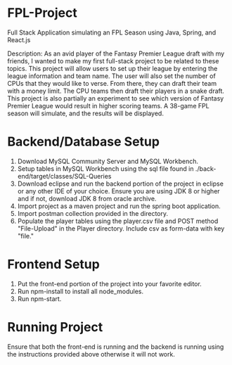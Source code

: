# FPL-Project
Full Stack Application simulating an FPL Season using Java, Spring, and React.js

Description: As an avid player of the Fantasy Premier League draft with my friends, I wanted to make my first full-stack project to be related to these topics. This project will allow users to set up their league by entering the league information and team name. The user will also set the number of CPUs that they would like to verse. From there, they can draft their team with a money limit. The CPU teams then draft their players in a snake draft. This project is also partially an experiment to see which version of Fantasy Premier League would result in higher scoring teams. A 38-game FPL season will simulate, and the results will be displayed.

# Backend/Database Setup

1. Download MySQL Community Server and MySQL Workbench.
2. Setup tables in MySQL Workbench using the sql file found in ./back-end/target/classes/SQL-Queries
3. Download eclipse and run the backend portion of the project in eclipse or any other IDE of your choice. Ensure you are using JDK 8 or higher and if not, download JDK 8 from oracle archive.
4. Import project as a maven project and run the spring boot application.
5. Import postman collection provided in the directory.
6. Populate the player tables using the player.csv file and POST method "File-Upload" in the Player directory. Include csv as form-data with key "file."

# Frontend Setup
1. Put the front-end portion of the project into your favorite editor.
2. Run npm-install to install all node_modules.
3. Run npm-start.

# Running Project
Ensure that both the front-end is running and the backend is running using the instructions provided above otherwise it will not work.
